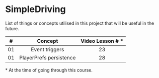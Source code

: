 # SimpleDriving

List of things or concepts utilised in this project that will be useful in the future.

|  #  |         Concept         | Video Lesson # \* |
| :-: | :---------------------: | :---------------: |
| 01  |     Event triggers      |        23         |
| 01  | PlayerPrefs persistence |        28         |

\* At the time of going through this course.
